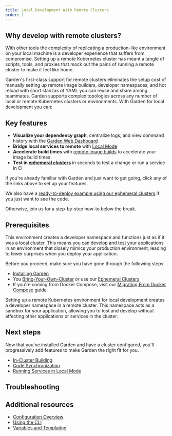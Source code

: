 ```yaml
---
title: Local Development With Remote Clusters
order: 1
---
```


## Why develop with remote clusters?

With other tools the complexity of replicating a production-like environment on your local machine is a developer experience that suffers from compromise. Setting up a remote Kubernetes cluster has meant a tangle of scripts, tools, and proxies that mock out the pains of running a remote cluster to make it feel like home.

Garden's first-class support for remote clusters eliminates the setup cost of manually setting up remote image builders, developer namespaces, and hot reload with short stanzas of YAML you can reuse and share among teammates. Garden supports complex topologies across any number of local or remote Kubernetes clusters or environments. With Garden for local development you can:

## Key features

- **Visualize your dependency graph**, centralize logs, and view command history with the [Garden Web Dashboard](https://app.garden.io)
- **Bridge local services to remote** with [Local Mode](../guides/running-service-in-local-mode.md)
- **Accelerate build times** with [remote image builds](../k8s-plugins/advanced/in-cluster-building.md) to accelerate your image build times
- **Test in [ephemeral clusters](../guides/ephemeral-clusters.md)** in seconds to test a change or run a service in CI

If you're already familiar with Garden and just want to get going, click any of the links above to set up your features.

We also have a [ready-to-deploy example using our ephemeral clusters](https://github.com/garden-io/garden/tree/main/examples/ephemeral-cluster-demo) if you just want to see the code.

Otherwise, join us for a step-by-step how-to below the break.

## Prerequisites

This environment creates a developer namespace and functions just as if it was a local cluster. This means you can develop and test your applications in an environment that closely mimics your production environment, leading to fewer surprises when you deploy your application.

Before you proceed, make sure you have gone through the following steps:

- [Installing Garden](../getting-started/installation.md)
- You [Bring-Your-Own-Cluster](../k8s-plugins/remote-k8s/configure-provider.md) *or* use our [Ephemeral Clusters](../guides/ephemeral-clusters.md)
- If you're coming from Docker Compose, visit our [Migrating From Docker Compose](../guides/migrating-from-docker-compose.md) guide

Setting up a remote Kubernetes environment for local development creates a developer namespace in a remote cluster. This namespace acts as a sandbox for your application, allowing you to test and develop without affecting other applications or services in the cluster.

## Next steps

Now that you've installed Garden and have a cluster configured, you'll progressively add features to make Garden the right fit for you.

- [In-Cluster Building](../k8s-plugins/advanced/in-cluster-building.md)
- [Code Synchronization](../guides/code-synchronization.md)
- [Running Services in Local Mode](../guides/running-service-in-local-mode.md)

## Troubleshooting

## Additional resources

- [Configuration Overview](../using-garden/configuration-overview.md)
- [Using the CLI](../using-garden/using-the-cli.md)
- [Variables and Templating](../using-garden/variables-and-templating.md)
